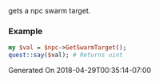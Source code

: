 gets a npc swarm target.
### Example

```perl
my $val = $npc->GetSwarmTarget();
quest::say($val); # Returns uint
```


Generated On 2018-04-29T00:35:14-07:00
